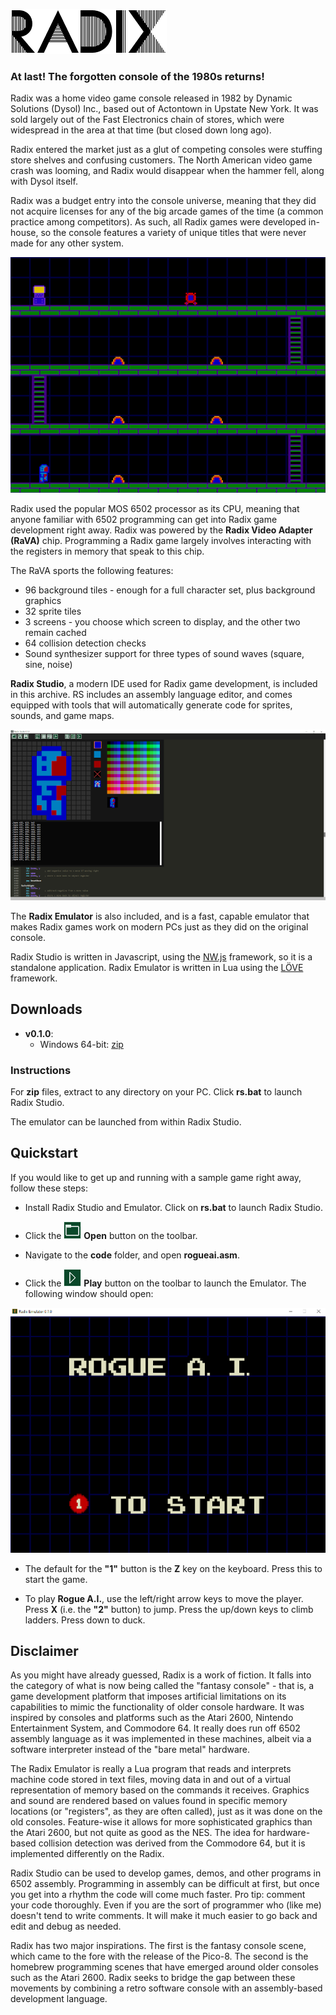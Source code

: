 ![Radix Logo](/radix.png)

### At last! The forgotten console of the 1980s returns!

Radix was a home video game console released in 1982 by Dynamic Solutions (Dysol) Inc., based out of Actontown in Upstate New York. It was sold largely out of the Fast Electronics chain of stores, which were widespread in the area at that time (but closed down long ago).

Radix entered the market just as a glut of competing consoles were stuffing store shelves and confusing customers. The North American video game crash was looming, and Radix would disappear when the hammer fell, along with Dysol itself.

Radix was a budget entry into the console universe, meaning that they did not acquire licenses for any of the big arcade games of the time (a common practice among competitors). As such, all Radix games were developed in-house, so the console features a variety of unique titles that were never made for any other system.

![Radix Screenshot](/screen2.png)

Radix used the popular MOS 6502 processor as its CPU, meaning that anyone familiar with 6502 programming can get into Radix game development right away. Radix was powered by the **Radix Video Adapter (RaVA)** chip. Programming a Radix game largely involves interacting with the registers in memory that speak to this chip.

The RaVA sports the following features:

* 96 background tiles - enough for a full character set, plus background graphics
* 32 sprite tiles
* 3 screens - you choose which screen to display, and the other two remain cached
* 64 collision detection checks
* Sound synthesizer support for three types of sound waves (square, sine, noise)

**Radix Studio**, a modern IDE used for Radix game development, is included in this archive. RS includes an assembly language editor, and comes equipped with tools that will automatically generate code for sprites, sounds, and game maps.

![Radix Studio Screenshot](/screen4.png)

The **Radix Emulator** is also included, and is a fast, capable emulator that makes Radix games work on modern PCs just as they did on the original console.

Radix Studio is written in Javascript, using the [NW.js](https://nwjs.io/) framework, so it is a standalone application. Radix Emulator is written in Lua using the [LÖVE](https://love2d.org/) framework.

## Downloads

* **v0.1.0**:
	* Windows 64-bit: [zip](http://semioticblocks.com/downloads/radix_studio.zip)

### Instructions
For **zip** files, extract to any directory on your PC. Click **rs.bat** to launch Radix Studio.

The emulator can be launched from within Radix Studio.

## Quickstart
If you would like to get up and running with a sample game right away, follow these steps:

* Install Radix Studio and Emulator. Click on **rs.bat** to launch Radix Studio.

* Click the ![Open Button](lib/openbutton_back.png) **Open** button on the toolbar.

* Navigate to the **code** folder, and open **rogueai.asm**.

* Click the ![Open Button](lib/playbutton_back.png) **Play** button on the toolbar to launch the Emulator. The following window should open:

![Radix Emulator Screenshot](/screen7.png)

* The default for the **"1"** button is the **Z** key on the keyboard. Press this to start the game.

* To play **Rogue A.I.**, use the left/right arrow keys to move the player. Press **X** (i.e. the **"2"** button) to jump. Press the up/down keys to climb ladders. Press down to duck.

## Disclaimer
As you might have already guessed, Radix is a work of fiction. It falls into the category of what is now being called the "fantasy console" - that is, a game development platform that imposes artificial limitations on its capabilities to mimic the functionality of older console hardware. It was inspired by consoles and platforms such as the Atari 2600, Nintendo Entertainment System, and Commodore 64. It really does run off 6502 assembly language as it was implemented in these machines, albeit via a software interpreter instead of the "bare metal" hardware.

The Radix Emulator is really a Lua program that reads and interprets machine code stored in text files, moving data in and out of a virtual representation of memory based on the commands it receives. Graphics and sound are rendered based on values found in specific memory locations (or "registers", as they are often called), just as it was done on the old consoles. Feature-wise it allows for more sophisticated graphics than the Atari 2600, but not quite as good as the NES. The idea for hardware-based collision detection was derived from the Commodore 64, but it is implemented differently on the Radix.

Radix Studio can be used to develop games, demos, and other programs in 6502 assembly. Programming in assembly can be difficult at first, but once you get into a rhythm the code will come much faster. Pro tip: comment your code thoroughly. Even if you are the sort of programmer who (like me) doesn't tend to write comments. It will make it much easier to go back and edit and debug as needed.

Radix has two major inspirations. The first is the fantasy console scene, which came to the fore with the release of the Pico-8. The second is the homebrew programming scenes that have emerged around older consoles such as the Atari 2600. Radix seeks to bridge the gap between these movements by combining a retro software console with an assembly-based development language.
